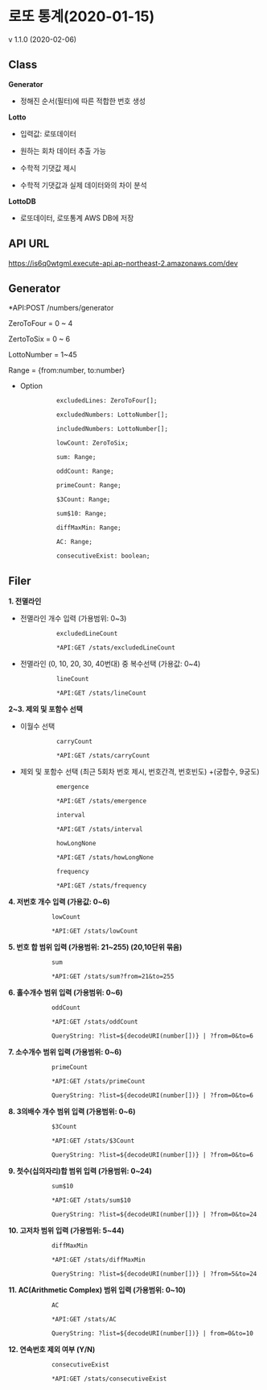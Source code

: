 
# 로또 통계(2020-01-15)

v 1.1.0 (2020-02-06)

## Class

**Generator**

* 정해진 순서(필터)에 따른 적합한 번호 생성

**Lotto**

* 입력값: 로또데이터

* 원하는 회차 데이터 추출 가능

* 수학적 기댓값 제시

* 수학적 기댓값과 실제 데이터와의 차이 분석

**LottoDB**

* 로또데이터, 로또통계 AWS DB에 저장

## API URL

https://is6q0wtgml.execute-api.ap-northeast-2.amazonaws.com/dev

## Generator

*API:POST /numbers/generator

ZeroToFour = 0 ~ 4

ZertoToSix = 0 ~ 6

LottoNumber = 1~45

Range = {from:number, to:number}

* Option

                excludedLines: ZeroToFour[];

                excludedNumbers: LottoNumber[];

                includedNumbers: LottoNumber[];

                lowCount: ZeroToSix;

                sum: Range;

                oddCount: Range;

                primeCount: Range;

                $3Count: Range;

                sum$10: Range;

                diffMaxMin: Range;

                AC: Range;

                consecutiveExist: boolean;

## Filer

**1. 전멸라인**
* 전멸라인 개수 입력 (가용범위: 0~3)

                excludedLineCount

                *API:GET /stats/excludedLineCount

* 전멸라인 (0, 10, 20, 30, 40번대) 중 복수선택 (가용값: 0~4)

                lineCount

                *API:GET /stats/lineCount


**2~3. 제외 및 포함수 선택**
* 이월수 선택

                carryCount

                *API:GET /stats/carryCount

* 제외 및 포함수 선택 (최근 5회차 번호 제시, 번호간격, 번호빈도) +(궁합수, 9궁도)

                emergence

                *API:GET /stats/emergence

                interval

                *API:GET /stats/interval

                howLongNone

                *API:GET /stats/howLongNone

                frequency

                *API:GET /stats/frequency

**4. 저번호 개수 입력 (가용값: 0~6)**
    
                lowCount

                *API:GET /stats/lowCount

**5. 번호 합 범위 입력 (가용범위: 21~255) (20,10단위 묶음)**
    
                sum

                *API:GET /stats/sum?from=21&to=255

**6. 홀수개수 범위 입력 (가용범위: 0~6)**
    
                oddCount

                *API:GET /stats/oddCount
                
                QueryString: ?list=${decodeURI(number[])} | ?from=0&to=6

**7. 소수개수 범위 입력 (가용범위: 0~6)**
    
                primeCount

                *API:GET /stats/primeCount

                QueryString: ?list=${decodeURI(number[])} | ?from=0&to=6

**8. 3의배수 개수 범위 입력 (가용범위: 0~6)**
    
                $3Count

                *API:GET /stats/$3Count

                QueryString: ?list=${decodeURI(number[])} | ?from=0&to=6

**9. 첫수(십의자리)합 범위 입력 (가용범위: 0~24)**
    
                sum$10

                *API:GET /stats/sum$10

                QueryString: ?list=${decodeURI(number[])} | ?from=0&to=24

**10. 고저차 범위 입력 (가용범위: 5~44)**
    
                diffMaxMin

                *API:GET /stats/diffMaxMin

                QueryString: ?list=${decodeURI(number[])} | ?from=5&to=24

**11. AC(Arithmetic Complex) 범위 입력 (가용범위: 0~10)**
    
                AC

                *API:GET /stats/AC

                QueryString: ?list=${decodeURI(number[])} | from=0&to=10


**12. 연속번호 제외 여부 (Y/N)**
    
                consecutiveExist

                *API:GET /stats/consecutiveExist
